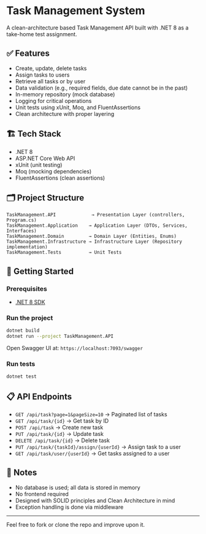 
# Task Management System

A clean-architecture based Task Management API built with .NET 8 as a take-home test assignment.

## ✅ Features

- Create, update, delete tasks
- Assign tasks to users
- Retrieve all tasks or by user
- Data validation (e.g., required fields, due date cannot be in the past)
- In-memory repository (mock database)
- Logging for critical operations
- Unit tests using xUnit, Moq, and FluentAssertions
- Clean architecture with proper layering

## 🏗️ Tech Stack

- .NET 8
- ASP.NET Core Web API
- xUnit (unit testing)
- Moq (mocking dependencies)
- FluentAssertions (clean assertions)

## 🗂️ Project Structure

```
TaskManagement.API             → Presentation Layer (controllers, Program.cs)
TaskManagement.Application    → Application Layer (DTOs, Services, Interfaces)
TaskManagement.Domain         → Domain Layer (Entities, Enums)
TaskManagement.Infrastructure → Infrastructure Layer (Repository implementation)
TaskManagement.Tests          → Unit Tests
```

## 🚀 Getting Started

### Prerequisites
- [.NET 8 SDK](https://dotnet.microsoft.com/download)

### Run the project

```bash
dotnet build
dotnet run --project TaskManagement.API
```

Open Swagger UI at: `https://localhost:7093/swagger`

### Run tests

```bash
dotnet test
```

## 📋 API Endpoints

- `GET /api/task?page=1&pageSize=10` → Paginated list of tasks
- `GET /api/task/{id}` → Get task by ID
- `POST /api/task` → Create new task
- `PUT /api/task/{id}` → Update task
- `DELETE /api/task/{id}` → Delete task
- `PUT /api/task/{taskId}/assign/{userId}` → Assign task to a user
- `GET /api/task/user/{userId}` → Get tasks assigned to a user

## 📄 Notes

- No database is used; all data is stored in memory
- No frontend required
- Designed with SOLID principles and Clean Architecture in mind
- Exception handling is done via middleware

---

Feel free to fork or clone the repo and improve upon it.
